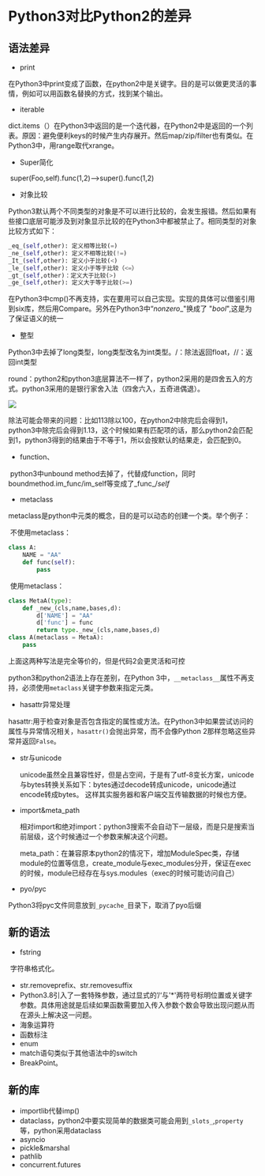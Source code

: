 # Python3对比Python2的差异

## 语法差异

- print

​	在Python3中print变成了函数，在python2中是关键字。目的是可以做更灵活的事情，例如可以用函数名替换的方式，找到某个输出。

- iterable

​	dict.items（）在Python3中返回的是一个迭代器，在Python2中是返回的一个列表。原因：避免便利keys的时候产生内存展开。然后map/zip/filter也有类似。在Python3中，用range取代xrange。

- Super简化

​	super(Foo,self).func(1,2)-->super().func(1,2)

- 对象比较

​	Python3默认两个不同类型的对象是不可以进行比较的，会发生报错。然后如果有些接口底层可能涉及到对象显示比较的在Python3中都被禁止了。相同类型的对象比较方式如下：

```python
_eq_(self,other): 定义相等比较(=)
_ne_(self,other): 定义不相等比较(!=)
_It_(self,other): 定义小于比较(<)
_le_(self,other): 定义小于等于比较（<=）
_gt_(self,other)：定义大于比较(>)
_ge_(self,other): 定义大于等于比较(>=)
```

在Python3中cmp()不再支持，实在要用可以自己实现。实现的具体可以借鉴引用到six库，然后用Compare。另外在Python3中“_nonzero__"换成了 "_bool_",这是为了保证语义的统一

- 整型

​	Python3中去掉了long类型，long类型改名为int类型。/：除法返回float，//：返回int类型

​	round：python2和python3底层算法不一样了，python2采用的是四舍五入的方式。python3采用的是银行家舍入法（四舍六入，五奇进偶退）。

![](C:\Users\wb.liutao18\Desktop\1.png)

除法可能会带来的问题：比如113除以100，在python2中除完后会得到1，python3中除完后会得到1.13，这个时候如果有匹配项的话，那么python2会匹配到1，python3得到的结果由于不等于1，所以会按默认的结果走，会匹配到0。

- function、

​	python3中unbound method去掉了，代替成function，同时boundmethod.im_func/im_self等变成了_func_/_self_

- metaclass

​	metaclass是python中元类的概念，目的是可以动态的创建一个类。举个例子：

​	不使用metaclass：

```python
class A:
    NAME = "AA"
    def func(self):
        pass
```

​	使用metaclass：

```python
class MetaA(type):
    def _new_(cls,name,bases,d):
        d['NAME'] = "AA"
        d['func'] = func
        return type._new_(cls,name,bases,d)
class A(metaclass = MetaA):
    pass
```

上面这两种写法是完全等价的，但是代码2会更灵活和可控

python3和python2语法上存在差别，在Python 3中，`__metaclass__`属性不再支持，必须使用`metaclass`关键字参数来指定元类。

- hasattr异常处理

​	hasattr:用于检查对象是否包含指定的属性或方法。在Python3中如果尝试访问的属性与异常情况相关，`hasattr()`会抛出异常，而不会像Python 2那样忽略这些异常并返回`False`。

- str与unicode

 	unicode虽然全且兼容性好，但是占空间，于是有了utf-8变长方案，unicode与bytes转换关系如下：bytes通过decode转成unicode，unicode通过encode转成bytes。 这样其实服务器和客户端交互传输数据的时候也方便。

- import&meta_path

  相对import和绝对import：python3搜索不会自动下一层级，而是只是搜索当前层级，这个时候通过一个参数来解决这个问题。

  meta_path：在兼容原本python2的情况下，增加ModuleSpec类，存储module的位置等信息，create_module与exec_modules分开，保证在exec的时候，module已经存在与sys.modules（exec的时候可能访问自己）

- pyo/pyc

​	Python3将pyc文件同意放到`_pycache_`目录下，取消了pyo后缀

## 新的语法

- fstring

​	字符串格式化。

- str.removeprefix、str.removesuffix
- Python3.8引入了一套特殊参数，通过显式的’/‘与'*'两符号标明位置或关键字参数。具体用途就是后续如果函数需要加入传入参数个数会导致出现问题从而在源头上解决这一问题。
- 海象运算符
- 函数标注
- enum
- match语句类似于其他语法中的switch
- BreakPoint。

## 新的库

- importlib代替imp()
- dataclass，python2中要实现简单的数据类可能会用到`_slots_`,`property`等，python采用dataclass
- asyncio
- pickle&marshal
- pathlib
- concurrent.futures



